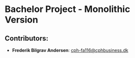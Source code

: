 # Bachelor Project - Monolithic Version #

## Contributors:
- **Frederik Bilgrav Andersen**: cph-fa116@cphbusiness.dk
